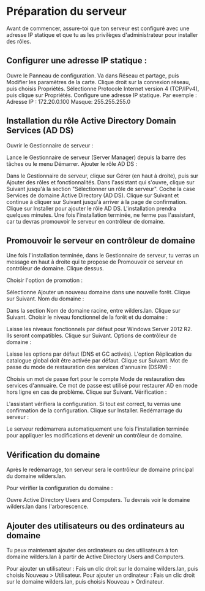 # Préparation du serveur
Avant de commencer, assure-toi que ton serveur est configuré avec une adresse IP statique et que tu as les privilèges d'administrateur pour installer des rôles.

## Configurer une adresse IP statique :
Ouvre le Panneau de configuration.
Va dans Réseau et partage, puis Modifier les paramètres de la carte.
Clique droit sur la connexion réseau, puis choisis Propriétés.
Sélectionne Protocole Internet version 4 (TCP/IPv4), puis clique sur Propriétés.
Configure une adresse IP statique. Par exemple :
Adresse IP : 172.20.0.100
Masque: 255.255.255.0
## Installation du rôle Active Directory Domain Services (AD DS)
Ouvrir le Gestionnaire de serveur :

Lance le Gestionnaire de serveur (Server Manager) depuis la barre des tâches ou le menu Démarrer.
Ajouter le rôle AD DS :

Dans le Gestionnaire de serveur, clique sur Gérer (en haut à droite), puis sur Ajouter des rôles et fonctionnalités.
Dans l'assistant qui s'ouvre, clique sur Suivant jusqu'à la section "Sélectionner un rôle de serveur".
Coche la case Services de domaine Active Directory (AD DS).
Clique sur Suivant et continue à cliquer sur Suivant jusqu'à arriver à la page de confirmation.
Clique sur Installer pour ajouter le rôle AD DS. L'installation prendra quelques minutes.
Une fois l'installation terminée, ne ferme pas l'assistant, car tu devras promouvoir le serveur en contrôleur de domaine.
## Promouvoir le serveur en contrôleur de domaine
Une fois l'installation terminée, dans le Gestionnaire de serveur, tu verras un message en haut à droite qui te propose de Promouvoir ce serveur en contrôleur de domaine. Clique dessus.

Choisir l'option de promotion :

Sélectionne Ajouter un nouveau domaine dans une nouvelle forêt.
Clique sur Suivant.
Nom du domaine :

Dans la section Nom de domaine racine, entre wilders.lan.
Clique sur Suivant.
Choisir le niveau fonctionnel de la forêt et du domaine :

Laisse les niveaux fonctionnels par défaut pour Windows Server 2012 R2. Ils seront compatibles.
Clique sur Suivant.
Options de contrôleur de domaine :

Laisse les options par défaut (DNS et GC activés).
L'option Réplication du catalogue global doit être activée par défaut.
Clique sur Suivant.
Mot de passe du mode de restauration des services d'annuaire (DSRM) :

Choisis un mot de passe fort pour le compte Mode de restauration des services d'annuaire. Ce mot de passe est utilisé pour restaurer AD en mode hors ligne en cas de problème.
Clique sur Suivant.
Vérification :

L'assistant vérifiera la configuration. Si tout est correct, tu verras une confirmation de la configuration.
Clique sur Installer.
Redémarrage du serveur :

Le serveur redémarrera automatiquement une fois l'installation terminée pour appliquer les modifications et devenir un contrôleur de domaine.
## Vérification du domaine
Après le redémarrage, ton serveur sera le contrôleur de domaine principal du domaine wilders.lan.

Pour vérifier la configuration du domaine :

Ouvre Active Directory Users and Computers.
Tu devrais voir le domaine wilders.lan dans l'arborescence.

## Ajouter des utilisateurs ou des ordinateurs au domaine
Tu peux maintenant ajouter des ordinateurs ou des utilisateurs à ton domaine wilders.lan à partir de Active Directory Users and Computers.

Pour ajouter un utilisateur : Fais un clic droit sur le domaine wilders.lan, puis choisis Nouveau > Utilisateur.
Pour ajouter un ordinateur : Fais un clic droit sur le domaine wilders.lan, puis choisis Nouveau > Ordinateur.
